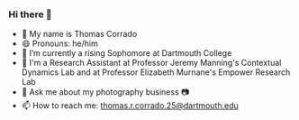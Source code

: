### Hi there 👋

- 📝 My name is Thomas Corrado
- 😄 Pronouns: he/him
- 🌲 I’m currently a rising Sophomore at Dartmouth College
- 🔬 I'm a Research Assistant at Professor Jeremy Manning's Contextual Dynamics Lab and at Professor Elizabeth Murnane's Empower Research Lab
- 💬 Ask me about my photography business 📷 
- 📫 How to reach me: thomas.r.corrado.25@dartmouth.edu

